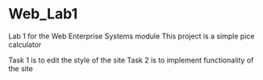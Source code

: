 # Web_Lab1

Lab 1 for the Web Enterprise Systems module
This project is a simple pice calculator

Task 1 is to edit the style of the site
Task 2 is to implement functionality of the site

